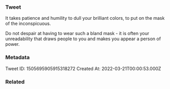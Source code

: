 ### Tweet
It takes patience and humility to dull your brilliant colors, to put on the mask of the inconspicuous.

Do not despair at having to wear such a bland mask - it is often your unreadability that draws people to you and makes you appear a person of power.

### Metadata
Tweet ID: 1505695905915318272
Created At: 2022-03-21T00:00:53.000Z

### Related

